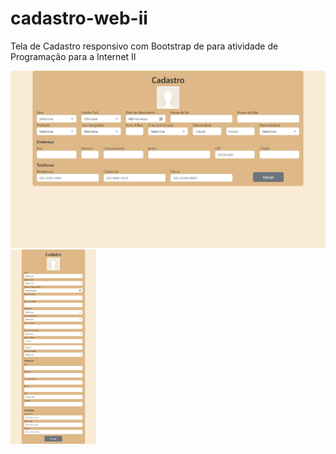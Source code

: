 # cadastro-web-ii
Tela de Cadastro responsivo com Bootstrap de para atividade de Programação para a Internet II

<p float="left">
  <img src="https://github.com/ssferraz/cadastro-web-ii/blob/main/src/assets/tela_cadastro.jpeg" width="550" />
  <img src="https://github.com/ssferraz/cadastro-web-ii/blob/main/src/assets/tela_cadastro_sm.jpeg" width="137" /> 
</p>
